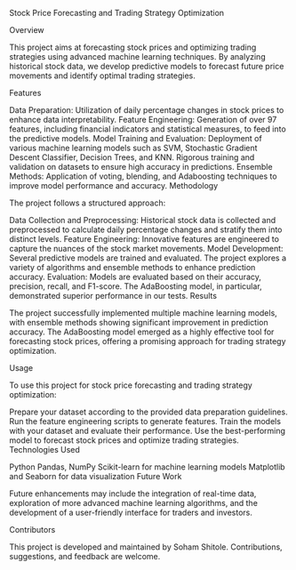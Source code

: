 Stock Price Forecasting and Trading Strategy Optimization

Overview

This project aims at forecasting stock prices and optimizing trading strategies using advanced machine learning techniques. By analyzing historical stock data, we develop predictive models to forecast future price movements and identify optimal trading strategies.

Features

Data Preparation: Utilization of daily percentage changes in stock prices to enhance data interpretability.
Feature Engineering: Generation of over 97 features, including financial indicators and statistical measures, to feed into the predictive models.
Model Training and Evaluation: Deployment of various machine learning models such as SVM, Stochastic Gradient Descent Classifier, Decision Trees, and KNN. Rigorous training and validation on datasets to ensure high accuracy in predictions.
Ensemble Methods: Application of voting, blending, and Adaboosting techniques to improve model performance and accuracy.
Methodology

The project follows a structured approach:

Data Collection and Preprocessing: Historical stock data is collected and preprocessed to calculate daily percentage changes and stratify them into distinct levels.
Feature Engineering: Innovative features are engineered to capture the nuances of the stock market movements.
Model Development: Several predictive models are trained and evaluated. The project explores a variety of algorithms and ensemble methods to enhance prediction accuracy.
Evaluation: Models are evaluated based on their accuracy, precision, recall, and F1-score. The AdaBoosting model, in particular, demonstrated superior performance in our tests.
Results

The project successfully implemented multiple machine learning models, with ensemble methods showing significant improvement in prediction accuracy. The AdaBoosting model emerged as a highly effective tool for forecasting stock prices, offering a promising approach for trading strategy optimization.

Usage

To use this project for stock price forecasting and trading strategy optimization:

Prepare your dataset according to the provided data preparation guidelines.
Run the feature engineering scripts to generate features.
Train the models with your dataset and evaluate their performance.
Use the best-performing model to forecast stock prices and optimize trading strategies.
Technologies Used

Python
Pandas, NumPy
Scikit-learn for machine learning models
Matplotlib and Seaborn for data visualization
Future Work

Future enhancements may include the integration of real-time data, exploration of more advanced machine learning algorithms, and the development of a user-friendly interface for traders and investors.

Contributors

This project is developed and maintained by Soham Shitole. Contributions, suggestions, and feedback are welcome.

